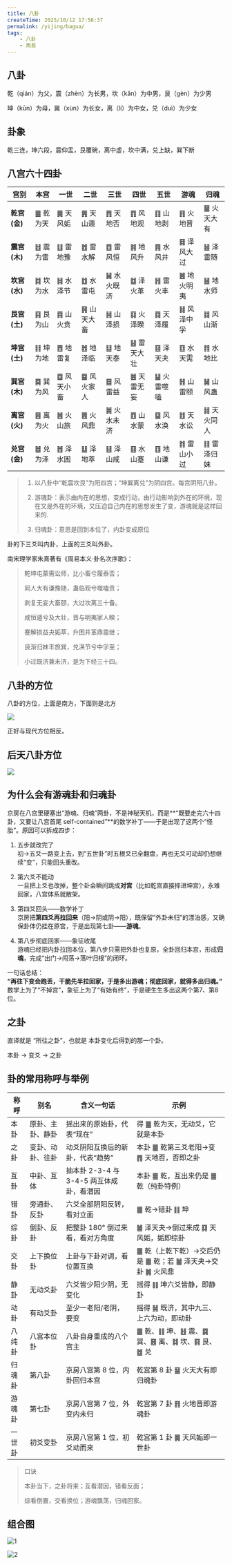 ```yaml
---
title: 八卦
createTime: 2025/10/12 17:56:37
permalink: /yijing/bagua/
tags:
    - 八卦
    - 周易
---
```



## 八卦

乾（qián）为父，震（zhèn）为长男，坎（kǎn）为中男，艮（gèn）为少男

坤（kūn）为母，巽（xùn）为长女，离（lí）为中女，兑（duì）为少女


## 卦象

乾三连，坤六段，震仰盂，艮覆碗，离中虚，坎中满，兑上缺，巽下断


## 八宫六十四卦


| 宫别         | 本宫      | 一世        | 二世        | 三世        | 四世        | 五世        | 游魂        | 归魂        |
| ------------ | --------- | ----------- | ----------- | ----------- | ----------- | ----------- | ----------- | ----------- |
| **乾宫(金)** | ䷀ 乾为天 | ䷫ 天风姤   | ䷠ 天山遁   | ䷋ 天地否   | ䷓ 风地观   | ䷖ 山地剥   | ䷢ 火地晋   | ䷍ 火天大有 |
| **震宫(木)** | ䷲ 震为雷 | ䷗ 雷地豫   | ䷐ 雷水解   | ䷩ 雷风恒   | ䷦ 地风升   | ䷴ 水风井   | ䷿ 泽风大过 | ䷶ 泽雷随   |
| **坎宫(水)** | ䷜ 坎为水 | ䷧ 水泽节   | ䷂ 水雷屯   | ䷟ 水火既济 | ䷻ 泽火革   | ䷏ 雷火丰   | ䷰ 地火明夷 | ䷶ 地水师   |
| **艮宫(土)** | ䷳ 艮为山 | ䷴ 山火贲   | ䷷ 山天大畜 | ䷽ 山泽损   | ䷃ 火泽睽   | ䷺ 天泽履   | ䷧ 风泽中孚 | ䷜ 风山渐   |
| **坤宫(土)** | ䷁ 坤为地 | ䷘ 地雷复   | ䷐ 地泽临   | ䷒ 地天泰   | ䷣ 雷天大壮 | ䷕ 泽天夬   | ䷚ 水天需   | ䷇ 水地比   |
| **巽宫(木)** | ䷸ 巽为风 | ䷼ 风天小畜 | ䷈ 风火家人 | ䷥ 风雷益   | ䷰ 天雷无妄 | ䷊ 火雷噬嗑 | ䷏ 山雷颐   | ䷟ 山风蛊   |
| **离宫(火)** | ䷝ 离为火 | ䷰ 火山旅   | ䷌ 火风鼎   | ䷛ 火水未济 | ䷩ 山水蒙   | ䷙ 风水涣   | ䷂ 天水讼   | ䷧ 天火同人 |
| **兑宫(金)** | ䷹ 兑为泽 | ䷐ 泽水困   | ䷒ 泽地萃   | ䷣ 泽山咸   | ䷕ 水山蹇   | ䷚ 地山谦   | ䷇ 雷山小过 | ䷁ 雷泽归妹 |

> 1. 以八卦中“乾震坎艮”为阳四宫；“坤巽离兑”为阴四宫。每宫阴阳八卦。
> 
> 2. 游魂卦：表示由内在的思想，变成行动，由行动影响到外在的环境，现在又是外在的环境，又压迫自己内在的思想发生了变，游魂就是这样回来的.
> 
> 3. 归魂卦：意思是回到本位了，内卦变成原位

卦的下三爻叫内卦，上面的三爻叫外卦。

南宋理学家朱熹著有《周易本义·卦名次序歌》：

> 乾坤屯蒙需讼师，比小畜兮履泰否；
> 
> 同人大有谦豫随，蛊临观兮噬嗑贲；
> 
> 剥复无妄大畜颐，大过坎离三十备。
> 
> 咸恒遁兮及大壮，晋与明夷家人睽；
> 
> 蹇解损益夬姤萃，升困井革鼎震继；
> 
> 艮渐归妹丰旅巽，兑涣节兮中孚至；
> 
> 小过既济兼未济，是为下经三十四。

## 八卦的方位

八卦的方位，上面是南方，下面则是北方

![](/imgs/yiing-bagua-fw.png)

正好与现代方位相反。

## 后天八卦方位

![](/imgs/yijing-bagua-ht.png)



## 为什么会有游魂卦和归魂卦

京房在八宫里硬塞出“游魂、归魂”两卦，不是神秘天机，而是**“既要走完六十四卦，又要让八宫首尾 self-contained”**的数学补丁——于是出现了这两个“怪胎”。原因可以拆成四步：

1. 五步就改完了  
   初→五爻一路变上去，到“五世卦”时五根爻已全翻盘，再也无爻可动却仍想继续“变”，只能回头重改。

2. 第六爻不能动  
   一旦把上爻也改掉，整个卦会瞬间跳成**对宫**（比如乾宫直接摔进坤宫），永难回家，八宫体系就散架。

3. 第四爻回头——数学补丁  
   京房把**第四爻再拉回来**（阳→阴或阴→阳），既保留“外卦未归”的漂泊感，又确保卦体仍挂在原宫，于是出现第七卦——**游魂**。

4. 第八步彻底回家——象征收尾  
   游魂已经把内卦拉回本位，第八步只需把外卦也复原，全卦回归本宫，形成**归魂**，完成“出门→闯荡→落叶归根”的闭环。

一句话总结：  
**“再往下变会跑丢，干脆先半拉回家，于是多出游魂；彻底回家，就得多出归魂。”**  
数学上为了“不掉宫”，象征上为了“有始有终”，于是硬生生多出这两个第7、第8位。


## 之卦

直译就是 “所往之卦”，也就是 本卦变化后得到的那一个卦。

本卦 → 变爻 → 之卦

## 卦的常用称呼与举例

| 称呼   | 别名             | 含义一句话                               | 示例                                                          |
| ------ | ---------------- | ---------------------------------------- | ------------------------------------------------------------- |
| 本卦   | 原卦、主卦、静卦 | 摇出来的原始卦，代表“现在”               | 得 ䷀ 乾为天，无动爻，它就是本卦                              |
| 之卦   | 变卦、动卦、往卦 | 动爻阴阳互换后的新卦，代表“趋势”         | 本卦 ䷀ 乾第三爻老阳→变 ䷋ 天地否，否即之卦                   |
| 互卦   | 中卦、互体       | 抽本卦 2-3-4 与 3-4-5 两互体成卦，看潜因 | 本卦 ䷀ 乾，互出来仍是 ䷀ 乾（纯卦特例）                      |
| 错卦   | 旁通卦、反卦     | 六爻全部阴阳反转，看对立面               | ䷀ 乾→错卦 ䷁ 坤                                              |
| 综卦   | 倒卦、反卦       | 把整卦 180° 倒过来看，看对方角度         | ䷪ 泽天夬→倒过来成 ䷃ 天风姤，姤即综卦                        |
| 交卦   | 上下换位卦       | 上卦与下卦对调，看位置互换               | ䷀ 乾（上乾下乾）→交后仍是 ䷀ 乾；若 ䷪ 泽天夬→交卦 ䷛ 火风鼎 |
| 静卦   | 无动爻卦         | 六爻皆少阳少阴，无变化                   | 摇得 ䷁ 坤六爻皆静，即静卦                                    |
| 动卦   | 有动爻卦         | 至少一老阳/老阴，要变                    | 摇得 ䷟ 既济，其中九三、上六为动，即动卦                      |
| 八纯卦 | 八宫本位卦       | 八卦自身重成的八个宫主                   | ䷀ 乾、䷁ 坤、䷲ 震、䷸ 巽、䷝ 离、䷜ 坎、䷳ 艮、䷹ 兑        |
| 归魂卦 | 第八卦           | 京房八宫第 8 位，内卦回归本宫            | 乾宫第 8 卦 ䷍ 火天大有即归魂卦                               |
| 游魂卦 | 第七卦           | 京房八宫第 7 位，外变内未归              | 乾宫第 7 卦 ䷢ 火地晋即游魂卦                                 |
| 一世卦 | 初爻变卦         | 京房八宫第 1 位，初爻动而来              | 乾宫第 1 卦 ䷫ 天风姤即一世卦                                 |

> 口诀
> 
> 本卦当下，之卦将来；互看潜因，错看反面；
> 
> 综看倒置，交看换位；游魂飘荡，归魂回家。


## 组合图

![1](/imgs/yijing-bagua-zht.png)

![2](/imgs/yijing-wuxing-bg-fw.png)